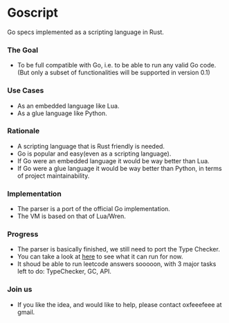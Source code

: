 # Goscript
Go specs implemented as a scripting language in Rust.

### The Goal
+ To be full compatible with Go, i.e. to be able to run any valid Go code.(But only a subset of functionalities will be supported in version 0.1)

### Use Cases
+ As an embedded language like Lua.
+ As a glue language like Python.

### Rationale
+ A scripting language that is Rust friendly is needed.
+ Go is popular and easy(even as a scripting language).
+ If Go were an embedded language it would be way better than Lua.
+ If Go were a glue language it would be way better than Python, in terms of project maintainability.

### Implementation
+ The parser is a port of the official Go implementation.
+ The VM is based on that of Lua/Wren.

### Progress
+ The parser is basically finished, we still need to port the Type Checker.
+ You can take a look at [here](https://github.com/oxfeeefeee/goscript/tree/master/backend/tests/data) to see what it can run for now.
+ It shoud be able to run leetcode answers sooooon, with 3 major tasks left to do: TypeChecker, GC, API.

### Join us
+ If you like the idea, and would like to help, please contact oxfeeefeee at gmail.